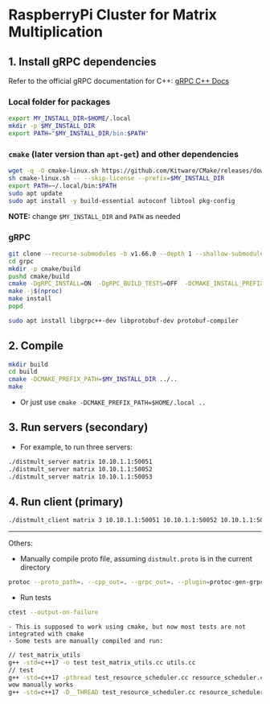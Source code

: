 # RaspberryPi Cluster for Matrix Multiplication

## 1. Install gRPC dependencies

Refer to the official gRPC documentation for C++: [gRPC C++ Docs](https://grpc.io/docs/languages/cpp/)

### Local folder for packages
```bash
export MY_INSTALL_DIR=$HOME/.local
mkdir -p $MY_INSTALL_DIR
export PATH="$MY_INSTALL_DIR/bin:$PATH"
```

### `cmake` (later version than `apt-get`) and other dependencies
```bash
wget -q -O cmake-linux.sh https://github.com/Kitware/CMake/releases/download/v3.30.3/cmake-3.30.3-linux-x86_64.sh
sh cmake-linux.sh -- --skip-license --prefix=$MY_INSTALL_DIR
export PATH=~/.local/bin:$PATH
sudo apt update
sudo apt install -y build-essential autoconf libtool pkg-config
```

**NOTE:** change `$MY_INSTALL_DIR` and `PATH` as needed

### gRPC
```bash
git clone --recurse-submodules -b v1.66.0 --depth 1 --shallow-submodules https://github.com/grpc/grpc
cd grpc
mkdir -p cmake/build
pushd cmake/build
cmake -DgRPC_INSTALL=ON  -DgRPC_BUILD_TESTS=OFF  -DCMAKE_INSTALL_PREFIX=$MY_INSTALL_DIR ../..
make -j$(nproc)
make install
popd

sudo apt install libgrpc++-dev libprotobuf-dev protobuf-compiler
```

## 2. Compile
```bash
mkdir build
cd build
cmake -DCMAKE_PREFIX_PATH=$MY_INSTALL_DIR ../.. 
make
```
- Or just use `cmake -DCMAKE_PREFIX_PATH=$HOME/.local ..`


## 3. Run servers (secondary)
- For example, to run three servers:
```bash
./distmult_server matrix 10.10.1.1:50051
./distmult_server matrix 10.10.1.1:50052
./distmult_server matrix 10.10.1.1:50053
```

## 4. Run client (primary)
```bash
./distmult_client matrix 3 10.10.1.1:50051 10.10.1.1:50052 10.10.1.1:50053
```

---

Others:
- Manually compile proto file, assuming `distmult.proto` is in the current directory
```bash
protoc --proto_path=. --cpp_out=. --grpc_out=. --plugin=protoc-gen-grpc=`which grpc_cpp_plugin` distmult_service.proto
```

- Run tests 
```bash
ctest --output-on-failure
```
    - This is supposed to work using cmake, but now most tests are not integrated with cmake
    - Some tests are manually compiled and run:

```bash
// test_matrix_utils
g++ -std=c++17 -o test test_matrix_utils.cc utils.cc
// test
g++ -std=c++17 -pthread test_resource_scheduler.cc resource_scheduler.cc -o test
wow manually works
g++ -std=c++17 -D__THREAD test_resource_scheduler.cc resource_scheduler.cc -o test -lpthread
```

